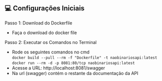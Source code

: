 ## 💻 Configurações Iniciais

Passo 1: Download do Dockerfile
- Faça o download do docker file

Passo 2: Executar os Comandos no Terminal
- Rode os seguintes comandos no cmd
  <br>
  ```docker build --pull --rm -f "Dockerfile" -t naobinariosapi:latest```<br>
  ```docker run --rm -d -p 8081:80/tcp naobinariosapi:latest```
- Acesse a URL: http://localhost:8081/swagger
- Na url (swagger) contém o restante da documentação da API
